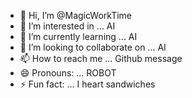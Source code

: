 - 👋 Hi, I’m @MagicWorkTime
- 👀 I’m interested in ... AI
- 🌱 I’m currently learning ... AI
- 💞️ I’m looking to collaborate on ... AI
- 📫 How to reach me ... Github message
- 😄 Pronouns: ... ROBOT
- ⚡ Fun fact: ... I heart sandwiches

<!---
Comments
MagicWorkTime/MagicWorkTime is a ✨ special ✨ repository because its `README.md` (this file) appears on your GitHub profile.
You can click the Preview link to take a look at your changes.
--->
